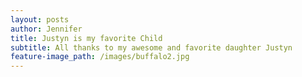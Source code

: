 ```yaml
---
layout: posts
author: Jennifer
title: Justyn is my favorite Child
subtitle: All thanks to my awesome and favorite daughter Justyn
feature-image_path: /images/buffalo2.jpg
---
```


